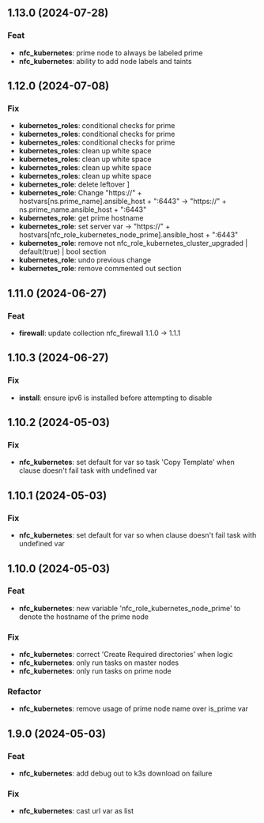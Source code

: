 ## 1.13.0 (2024-07-28)

### Feat

- **nfc_kubernetes**: prime node to always be labeled prime
- **nfc_kubernetes**: ability to add node labels and taints

## 1.12.0 (2024-07-08)

### Fix

- **kubernetes_roles**: conditional checks for prime
- **kubernetes_roles**: conditional checks for prime
- **kubernetes_roles**: conditional checks for prime
- **kubernetes_roles**: clean up white space
- **kubernetes_roles**: clean up white space
- **kubernetes_roles**: clean up white space
- **kubernetes_roles**: clean up white space
- **kubernetes_role**: delete leftover ]
- **kubernetes_role**: Change "https://" + hostvars[ns.prime_name].ansible_host + ":6443" -> "https://" + ns.prime_name.ansible_host + ":6443"
- **kubernetes_role**: get prime hostname
- **kubernetes_role**: set server var -> "https://" + hostvars[nfc_role_kubernetes_node_prime].ansible_host + ":6443"
- **kubernetes_role**: remove not nfc_role_kubernetes_cluster_upgraded | default(true) | bool section
- **kubernetes_role**: undo previous change
- **kubernetes_role**: remove commented out section

## 1.11.0 (2024-06-27)

### Feat

- **firewall**: update collection nfc_firewall 1.1.0 -> 1.1.1

## 1.10.3 (2024-06-27)

### Fix

- **install**: ensure ipv6 is installed before attempting to disable

## 1.10.2 (2024-05-03)

### Fix

- **nfc_kubernetes**: set default for var so task 'Copy Template' when clause doesn't fail task with undefined var

## 1.10.1 (2024-05-03)

### Fix

- **nfc_kubernetes**: set default for var so when clause doesn't fail task with undefined var

## 1.10.0 (2024-05-03)

### Feat

- **nfc_kubernetes**: new variable 'nfc_role_kubernetes_node_prime' to denote the hostname of the prime node

### Fix

- **nfc_kubernetes**: correct 'Create Required directories' when logic
- **nfc_kubernetes**: only run tasks on master nodes
- **nfc_kubernetes**: only run tasks on prime node

### Refactor

- **nfc_kubernetes**: remove usage of prime node name over is_prime var

## 1.9.0 (2024-05-03)

### Feat

- **nfc_kubernetes**: add debug out to k3s download on failure

### Fix

- **nfc_kubernetes**: cast url var as list

